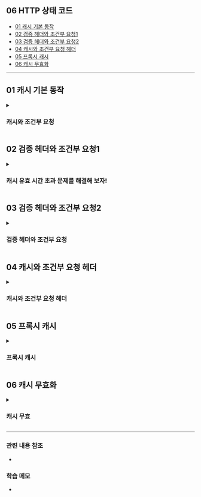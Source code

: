 ## 06 HTTP 상태 코드 ##
- [01 캐시 기본 동작](#1)
- [02 검증 헤더와 조건부 요청1](#2)
- [03 검증 헤더와 조건부 요청2](#3)
- [04 캐시와 조건부 요청 헤더](#4)
- [05 프록시 캐시](#5)
- [06 캐시 무효화](#6)

---



<a name="1"></a>
## 01 캐시 기본 동작 ##

<details>
  <summary>
    <h3> 캐시와 조건부 요청 </h3>
  </summary>

### 캐시는 어떻게 동작하는가? ###
- ```캐시가 없을 때```

![스크린샷 2022-06-06 오후 10 05 32](https://user-images.githubusercontent.com/96563289/172166705-0bafc0a3-2c21-45c9-9074-3622ffc6ef9c.png)
- "클라이언트에서 [요청1]을 하면 서버에서 응답" 하게 된다. 그러면 응답 받은 이미지를 화면에 보여주게 되는데, 캐시가 없는 경우에는 두 번째 똑같은 요청을 했을 때 똑같은 행위를 반복하게 된다.

```
<캐시가 없을 때>
- 데이터가 변경되지 않아도 계속 네트워크를 통해서 데이터를 다운로드 받아야 한다
- 인터넷 네트워크는 매우 느리고 비싸다
- 브라우저 로딩 속도가 느리다
- 느린 사용자 경험
```

- **위의 단점을 해결하기 위해 [캐시]를 적용하면 아래와 같다**
- ```캐시를 적용했을 때```

![스크린샷 2022-06-06 오후 10 12 10](https://user-images.githubusercontent.com/96563289/172167468-1526693e-81d6-4145-a046-9cf14657f802.png)

- [요청1] 때 브라우저에 캐시를 저장한다. 캐시의 유효 시간을 적어두고 "응답 결과 캐시에 저장"한다.
- [요청2] 먼저 브라우저에서 캐시를 찾는다. 60초 안에 같은 요청을 하면 네트워크를 타지 않고 동일한 응답을 내려준다

```
<캐시 적용>
- 캐시 덕분에 "캐시 가능 시간" 동안 네트워크를 사용하지 않아도 된다
- 비싼 네트워크 사용량을 줄일 수 있다
- 브라우저 로딩 속도가 매우 빠르다
- 빠른 사용자 경험
```

- **캐시 적용하고 세번째 요청을 하면 어떻게 될까?**
- ```캐시 시간 초과```
    - [요청3] "캐시 가능 시간" 후에 요청을 하면 [요청1]과 동일하게 다시 요청해야 한다.
    - 기존 캐시를 초기화 시키고 다시 60초 유효한 상태가 된다

```
<캐시 시간 초과>
- 캐시 유효 시간이 초과하면, 서버를 통해 데이터를 다시 조회하고 캐시를 갱신한다
- 이 때 다시 네트워크 다운로드가 발생한다
```

> 하지만... 시간 초과 후 요청도 [요청1]과 동일하다면... 이 과정이 너무 아깝다... 이 문제는 어떻게 해결할 수 있을까???

</details>


<a name="2"></a>
## 02 검증 헤더와 조건부 요청1 ##

<details>
  <summary>
    <h3> 캐시 유효 시간 초과 문제를 해결해 보자! </h3>
  </summary>

- 캐시 유효 시간이 초과해서 서버에 다시 요청하면 다음 두 가지 상황이 나타난다
    1) 서버에서 기존 데이터를 변경함 (A 이미지 -> B 이미지로 변경)
    2) 서버에서 기존 데이터를 변경하지 않음

- **"캐시 시간 초과" 해결방법은 바로!!!**
    - ```검증 헤더```
    - ```조건부 요청```

### ```검증 헤더``` 추가 ###

![스크린샷 2022-06-06 오후 10 35 12](https://user-images.githubusercontent.com/96563289/172171253-db5a38ce-f487-4855-9577-697076147a00.png)

- ```Last-Modified: UTC 표기법``` 데이터 최종 수정일을 헤더에 넣어 둔 응답을 내려준다
- 이를 캐시에 저장한다
- 시간 초과 후 [요청2]를 보낼 때, 기존 캐시에 "데이터 최종 수정일"을 넘기면 서버에서 이를 보고 판단한다. 만약 동일하면 아래 이미지럼 304 응답을 보낸다. 이 때 HTTP Body를 보내지 않는다.
    - 이처럼 [헤더]만 보내면 네트워크 부화가 학 줄어든다!

![스크린샷 2022-06-06 오후 10 43 34](https://user-images.githubusercontent.com/96563289/172172761-7e12381c-21ec-4188-95f9-51670a78719d.png)

```
<검증 헤더와 조건부 요청>
- 캐시 유효 시간 초과해도 서버 데이커가 생신되지 않으면 "304 Not Modified + 헤더 메타 정보만 응답(바디 X)"
- 클라이언트는 서버가 보낸 응답 헤더 정보로 캐시의 메타 정보를 갱신, 캐시에 저장되어 있는 데이터 재활용한다
- 결과적으로 네트워크 다운로드가 발생하지만 용량이 적은 헤더 정보만 다운로드 되기에 매우 실용적인 해결책이다
```

</details>

<a name="3"></a>
## 03 검증 헤더와 조건부 요청2 ##

<details>
  <summary>
    <h3> 검증 헤더와 조건부 요청 </h3>
  </summary>

### 검증 헤더와 조건부 요청 ###
- **검증 헤더**
  - 캐시 데이터와 서버 데이터가 같은지 검증하는 데이터
  - ```Last-Modified, ETag```
- **조건부 요청 헤더**
  - 검증 헤더로 조건에 따른 분기
  - ```If-Modified-Since: Last-Modified``` 사용
  - ```If-None-Match: ETag``` 사용
  - 조건이 만족하면 ```200 OK```
  - 조건이 만족하지 않으면 ```304 Not Modified```

<details>
  <summary>
    <h3> 검증 헤더와 조건부 요청 (예시) </h3>
  </summary>

- ```If-Modified-Since: ``` 이후에 데이터가 수정되었으면?
  - **데이터 미변경**
    - 캐시: 2020년 06월 07일 11:10:00 🆚 2020년 06월 07일 11:10:00 (-> 동일)
    - ```304 Not Modified```, 헤더 데이터만 전송(BODY 미포함)
    - 전송 용량 0.1M(헤더 0.1M, 바디 1.0M)
  - **데이터 변경**
    - 캐시: 2020년 06월 07일 11:10:00 🆚 서버: 2022년 06월 07일 **12:00:00**
    - ```200 OK```, 모든 데이터 전송(BODY 포함)
    - 전송 용량 1.1M(헤더 0.1M, 바디 1.0M)
</details>

> 캐시 시간 초과 단점을 보안한 [검증 헤더와 조건부 요청] 방법이 과연 장점만 있을까???

###  검증 헤더와 조건부 요청 Last-Modified 단점 ###
- ```If-Modified-Since: Last-Modified``` 단점
  - 1) 1초 미만(0.X초) 단위로 캐시 조정 불가능
  - 2) [날짜 기반의 로직] 사용
    - 데이터 수정 날짜는 다르지만, "같은 데이터"를 수정해서 데이터가 동일해도 [날짜 기반 로직]임으로 다시 전체 데이터를 다운로드 받는다
    - **‼️ 서버에서 별도의 캐시 로직을 관리하고 싶은 경우 어떻게 할까???**
      - (스페이스 또는 주석처럼 크게 영향이 없는 변경에서 캐시를 유지)

### ✅ 서버에서 별도의 캐시 로직을 관리하는 방법 ###
- ```ETag, If-None-Match``` 사용
- ```ETag(Entity Tag)```
  - 캐시용 데이터에 임의의 고유한 버전 이름을 달아둠
    - 예) ETag: "v1.0", ETag: "a2dkfhddl22"
  - 데이터가 변경되면 이 이름을 바꾸어서 변경함(Hash 다시 생성)
    - 예) ETag: "aaaa" -> ETag: "bbbb"
  - 따라서!! **클라이언트에서 ETag만 보내서 서버와 같으면 유지. 다르면 다시 받기!**

  ![스크린샷 2022-06-07 오전 11 39 36](https://user-images.githubusercontent.com/96563289/172284079-df92a1f1-e4bf-43ee-8475-b6e416a4270f.png)

  - ETag 특징 : **캐시 제어 로직을 서버에서 완전히 관리**
  - 때문에 클라이언트 입장에서 ETag 완전한 블랙박스이다 👍
  - 클라이언트는 단순히 이 값을 서버에 제공(클라이언트는 캐시 메커니즘을 모름)
    - ETag 적용 예) 애플리케이션 배포 주기에 맞추어 ETag 모두 갱신

</details>

<a name="4"></a>
## 04 캐시와 조건부 요청 헤더 ##

<details>
  <summary>
    <h3> 캐시와 조건부 요청 헤더 </h3>
  </summary>

### 캐시 제어 헤더 ###
1. Cache-Control: 캐시 제어
2. Pragma: 캐시 제어(하위 호환)
3. Expires: 캐시 유효 기간(하위 호환)

<details>
  <summary>
    <h3> Cache-Control </h3>
  </summary>

> 캐시 제어 헤더 3가지가 있지만 오늘날 Cache-Control로 거이 모든 걸 한다

- ```Cache-Control: max-age```
  - 캐시 유효 시간, 초 단위로 입력할 수 있다(보통 유효시간을 길게 잡는다)
- ```Cache-Control: no-cache```
  - 데이터는 캐시해도 되지만, 항상 원(origin) 서버에 검증하고 사용해야 된다.
    - [재요청] 시 "If-Modified-Since: Last-Modified" 보내는 것 처럼 항상 서버에 물어보고 사용하라는 것.
- ```Cache-Control: no-store```
  - 데이터에 민감한 정보가 있으므로 저장하면 안됨(메모리에서 사용하고 최대한 빨리 삭제)
    - 보통 캐시하면 하드디스크에 저장이 된다. 하지만 응답 캐시에 "Cache-Control: no-store" 있으면 메모리에서 사용하고 최대한 빨리 삭제한다

</details>

<details>
  <summary>
    <h3> Pragma </h3>
  </summary>

> 지금은 거이 사용하지 않는다. 하지만 하위 호환으로 필요하면 사용하기도 한다.

- ```Pragma: no-cache```
  - no-cache처럼 동작한다
- HTTP 1.0 하위 호환

</details>

<details>
  <summary>
    <h3> Expires </h3>
  </summary>

> 지금은 거이 사용하지 않는다. 하지만 하위 호환으로 필요하면 사용하기도 한다.

- ```expires: Mon, 01 Jan 1990 00:00:00 GMT```
- 캐시 만료일을 정확한 날짜로 지정할 수 있다(날짜지정 보다 초단위로 만료일 지정하는 방법이 훨씬 유용한 방법이다)
  - 때문에 지금은 더 유연한 ```Cache-Control: max-age``` 사용 권장한다
- HTTP 1.0 부터 사용
- ```Cache-Control: max-age```와 함께 사용하면 Expires는 무시한다

</details>

### [검증 헤더]와 [조건부 요청 헤더] 정리 ###

- **[검증 헤더]**
  - ```ETag:``` "v1.0", ```ETag:``` "a2dkfhddl22"
  - ```Last-Modified:``` Thu, 04 Jun 2020 07:20:30 GMT
- **[조건부 헤더] 4가지**
  - If-Match, If-None-Match: ETag 값 사용
  - If-Modified-Since, If-Unmodified-Since: Last-Modified 값 사용
</details>

<a name="5"></a>
## 05 프록시 캐시 ##

<details>
  <summary>
    <h3> 프록시 캐시 </h3>
  </summary>
</details>

<a name="6"></a>
## 06 캐시 무효화 ##

<details>
  <summary>
    <h3> 캐시 무효 </h3>
  </summary>
</details>

---
### 관련 내용 참조 ###
- 

### 학습 메모 ###
- 